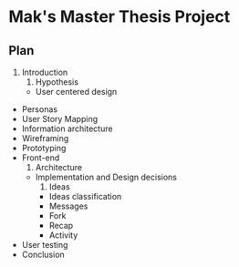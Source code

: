 # Mak's Master Thesis Project
## Plan

1. Introduction
	1. Hypothesis
	- User centered design
- Personas
- User Story Mapping
- Information architecture
- Wireframing
- Prototyping
- Front-end
	1. Architecture
	- Implementation and Design decisions
        1. Ideas
        - Ideas classification
        - Messages
        - Fork
        - Recap
        - Activity
- User testing
- Conclusion
